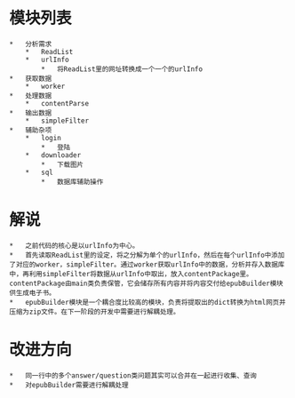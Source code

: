 #	模块列表
	*	分析需求
		*	ReadList
		*	urlInfo
			*	将ReadList里的网址转换成一个一个的urlInfo
	*	获取数据
		*	worker
	*	处理数据
		*	contentParse
	*	输出数据
		*	simpleFilter
	*	辅助杂项
		*	login
			*	登陆
		*	downloader
			*	下载图片
		*	sql
			*	数据库辅助操作
			
#	解说
	*	之前代码的核心是以urlInfo为中心。
	*   首先读取ReadList里的设定，将之分解为单个的urlInfo，然后在每个urlInfo中添加了对应的worker，simpleFilter。通过worker获取urlInfo中的数据，分析并存入数据库中，再利用simpleFilter将数据从urlInfo中取出，放入contentPackage里。contentPackage由main类负责保管，它会储存所有内容并将内容交付给epubBuilder模块供生成电子书。
	*   epubBuilder模块是一个耦合度比较高的模块，负责将提取出的dict转换为html网页并压缩为zip文件。在下一阶段的开发中需要进行解耦处理。

#   改进方向
    *   同一行中的多个answer/question类问题其实可以合并在一起进行收集、查询
    *   对epubBuilder需要进行解耦处理